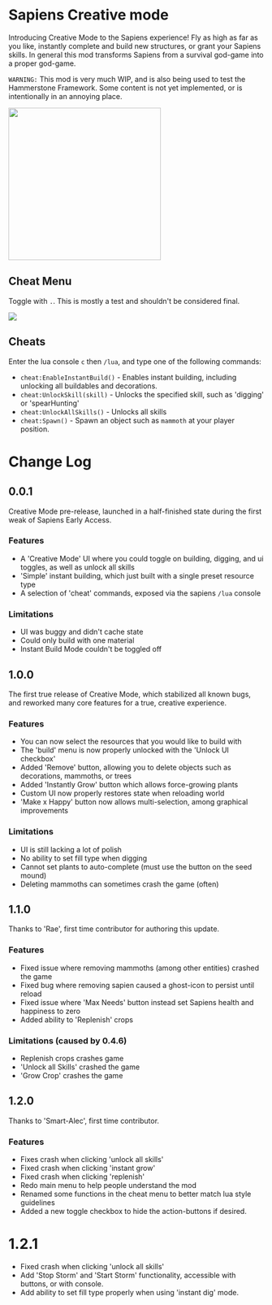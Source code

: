 # Sapiens Creative mode

Introducing Creative Mode to the Sapiens experience! Fly as high as far as you like, instantly complete and build new structures, or grant your Sapiens skills. In general this mod transforms Sapiens from a survival god-game into a proper god-game.

`WARNING:` This mod is very much WIP, and is also being used to test the Hammerstone Framework. Some content is not yet implemented, or is intentionally in an annoying place.

[<img src="https://discord.com/assets/cb48d2a8d4991281d7a6a95d2f58195e.svg" width="300"/>](https://discord.gg/WnN8hj2Fyg)

## Cheat Menu

Toggle with `.`. This is mostly a test and shouldn't be considered final.

![](cheat_menu.png)

## Cheats

Enter the lua console `c` then `/lua`, and type one of the following commands:

 - `cheat:EnableInstantBuild()` - Enables instant building, including unlocking all buildables and decorations.
 - `cheat:UnlockSkill(skill)` - Unlocks the specified skill, such as 'digging' or 'spearHunting'
 - `cheat:UnlockAllSkills()` - Unlocks all skills
 - `cheat:Spawn()` - Spawn an object such as `mammoth` at your player position.

# Change Log

## 0.0.1

Creative Mode pre-release, launched in a half-finished state during the first weak of Sapiens Early Access. 

### Features
 - A 'Creative Mode' UI where you could toggle on building, digging, and ui toggles, as well as unlock all skills
 - 'Simple' instant building, which just built with a single preset resource type
 - A selection of 'cheat' commands, exposed via the sapiens `/lua` console

### Limitations
 - UI was buggy and didn't cache state
 - Could only build with one material
 - Instant Build Mode couldn't be toggled off
 
## 1.0.0

The first true release of Creative Mode, which stabilized all known bugs, and reworked many core features for a true, creative experience.

### Features
 - You can now select the resources that you would like to build with
 - The 'build' menu is now properly unlocked with the 'Unlock UI checkbox'
 - Added 'Remove' button, allowing you to delete objects such as decorations, mammoths, or trees
 - Added 'Instantly Grow' button which allows force-growing plants
 - Custom UI now properly restores state when reloading world
 - 'Make x Happy' button now allows multi-selection, among graphical improvements

### Limitations
 - UI is still lacking a lot of polish
 - No ability to set fill type when digging
 - Cannot set plants to auto-complete (must use the button on the seed mound)
 - Deleting mammoths can sometimes crash the game (often)

## 1.1.0

Thanks to 'Rae', first time contributor for authoring this update.

### Features
 - Fixed issue where removing mammoths (among other entities) crashed the game
 - Fixed bug where removing sapien caused a ghost-icon to persist until reload
 - Fixed issue where 'Max Needs' button instead set Sapiens health and happiness to zero
 - Added ability to 'Replenish' crops

### Limitations (caused by 0.4.6)
 - Replenish crops crashes game
 - 'Unlock all Skills' crashed the game
 - 'Grow Crop' crashes the game

## 1.2.0

Thanks to 'Smart-Alec', first time contributor.

### Features
 - Fixes crash when clicking 'unlock all skills'
 - Fixed crash when clicking 'instant grow'
 - Fixed crash when clicking 'replenish'
 - Redo main menu to help people understand the mod
 - Renamed some functions in the cheat menu to better match lua style guidelines
 - Added a new toggle checkbox to hide the action-buttons if desired.

# 1.2.1

 - Fixed crash when clicking 'unlock all skills'
 - Add 'Stop Storm' and 'Start Storm' functionality, accessible with buttons, or with console.
 - Add ability to set fill type properly when using 'instant dig' mode.
